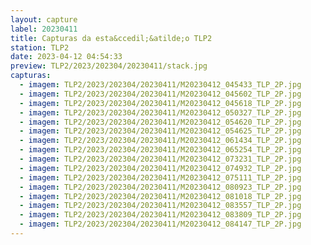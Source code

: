 ```yaml
---
layout: capture
label: 20230411
title: Capturas da esta&ccedil;&atilde;o TLP2
station: TLP2
date: 2023-04-12 04:54:33
preview: TLP2/2023/202304/20230411/stack.jpg
capturas:
  - imagem: TLP2/2023/202304/20230411/M20230412_045433_TLP_2P.jpg
  - imagem: TLP2/2023/202304/20230411/M20230412_045602_TLP_2P.jpg
  - imagem: TLP2/2023/202304/20230411/M20230412_045618_TLP_2P.jpg
  - imagem: TLP2/2023/202304/20230411/M20230412_050327_TLP_2P.jpg
  - imagem: TLP2/2023/202304/20230411/M20230412_054620_TLP_2P.jpg
  - imagem: TLP2/2023/202304/20230411/M20230412_054625_TLP_2P.jpg
  - imagem: TLP2/2023/202304/20230411/M20230412_061434_TLP_2P.jpg
  - imagem: TLP2/2023/202304/20230411/M20230412_065254_TLP_2P.jpg
  - imagem: TLP2/2023/202304/20230411/M20230412_073231_TLP_2P.jpg
  - imagem: TLP2/2023/202304/20230411/M20230412_074932_TLP_2P.jpg
  - imagem: TLP2/2023/202304/20230411/M20230412_075111_TLP_2P.jpg
  - imagem: TLP2/2023/202304/20230411/M20230412_080923_TLP_2P.jpg
  - imagem: TLP2/2023/202304/20230411/M20230412_081018_TLP_2P.jpg
  - imagem: TLP2/2023/202304/20230411/M20230412_083557_TLP_2P.jpg
  - imagem: TLP2/2023/202304/20230411/M20230412_083809_TLP_2P.jpg
  - imagem: TLP2/2023/202304/20230411/M20230412_084147_TLP_2P.jpg
---
```

